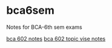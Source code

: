 # bca6sem
Notes for BCA-6th sem exams

[bca 602 notes](602.md)
[bca 602 topic vise notes](602_Topic_notes.md)
